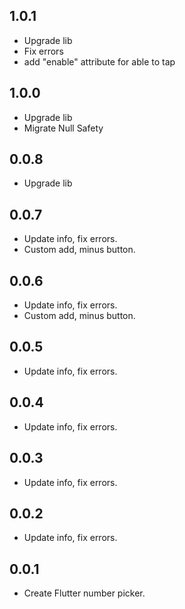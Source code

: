 ## 1.0.1

* Upgrade lib
* Fix errors
* add "enable" attribute for able to tap

## 1.0.0

* Upgrade lib
* Migrate Null Safety

## 0.0.8

* Upgrade lib

## 0.0.7

* Update info, fix errors.
* Custom add, minus button.

## 0.0.6

* Update info, fix errors.
* Custom add, minus button.

## 0.0.5

* Update info, fix errors.

## 0.0.4

* Update info, fix errors.

## 0.0.3

* Update info, fix errors.

## 0.0.2

* Update info, fix errors.

## 0.0.1

* Create Flutter number picker.


